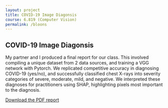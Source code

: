 ```yaml
---
layout: project
title: COVID-19 Image Diagonsis
course: 6.819 (Computer Vision)
permalink: /bloons
---
```


## COVID-19 Image Diagonsis

My partner and I produced a final report for our class. This involved compiling a unique dataset from 2 data sources, and training a VGG network with Pytorch. We replicated competitive accuracy in diagnosing COVID-19 (yes/no), and successfully classified chest X-rays into severity categories of severe, moderate, mild, and negative. We interpreted these diagnoses for practitioners using SHAP, highlighting pixels most important to the diagnosis. 

[Download the PDF report](/assets/documents/6.819_report.pdf)


